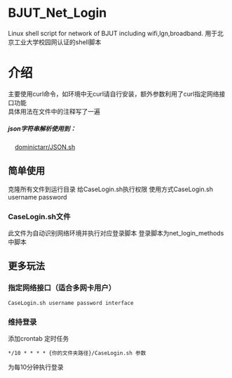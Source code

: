 # BJUT_Net_Login
Linux shell script for network of BJUT including wifi,lgn,broadband.
用于北京工业大学校园网认证的shell脚本 
# 介绍
主要使用curl命令，如环境中无curl请自行安装，额外参数利用了curl指定网络接口功能   
具体用法在文件中的注释写了一遍
##### json字符串解析使用到：
<span>&nbsp;&nbsp;&nbsp;&nbsp;<span><a href="https://github.com/dominictarr/JSON.sh">dominictarr/JSON.sh</a>
## 简单使用
克隆所有文件到运行目录 
给CaseLogin.sh执行权限
使用方式CaseLogin.sh username password
### CaseLogin.sh文件
此文件为自动识别网络环境并执行对应登录脚本
登录脚本为net_login_methods中脚本
## 更多玩法
### 指定网络接口（适合多网卡用户）
```
CaseLogin.sh username password interface
```
### 维持登录 
添加crontab 定时任务
```
*/10 * * * * {你的文件夹路径}/CaseLogin.sh 参数
```
为每10分钟执行登录
